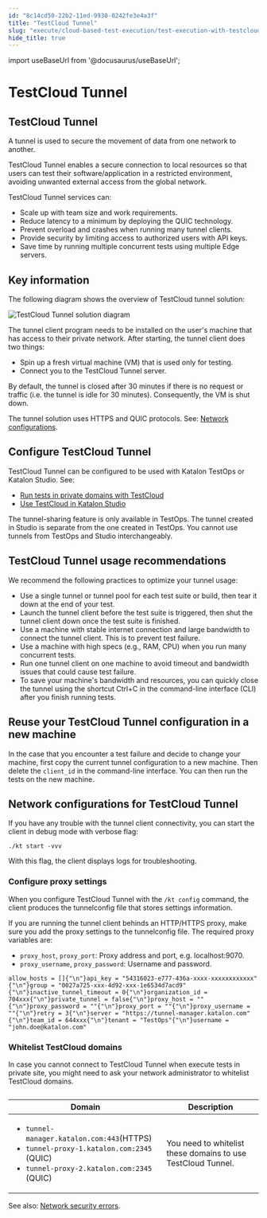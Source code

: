 ```yaml
---
id: "8c14cd50-22b2-11ed-9930-0242fe3e4a3f"
title: "TestCloud Tunnel"
slug: "execute/cloud-based-test-execution/test-execution-with-testcloud/testcloud-tunnel"
hide_title: true
---
```

import useBaseUrl from '@docusaurus/useBaseUrl';

    

# <a id="id_testcloud-tunnel" class="anchor_top_offset"/><a id="ariaid-title1" class="anchor_top_offset"/>TestCloud Tunnel

    
    
  

## <a id="id_1" class="anchor_top_offset"/>TestCloud Tunnel

<p xmlns="http://www.w3.org/1999/xhtml" className="p">A tunnel is used to secure the movement of data from one network to another.</p> 
<p xmlns="http://www.w3.org/1999/xhtml" className="p"><span className="ph uicontrol">TestCloud Tunnel</span> enables a secure connection to local resources so that users can test their software/application in a restricted environment, avoiding unwanted external access from the global network.</p> 
<p xmlns="http://www.w3.org/1999/xhtml" className="p">TestCloud Tunnel services can:</p> 
<ul xmlns="http://www.w3.org/1999/xhtml" className="ul"><li className="li">Scale up with team size and work requirements.</li><li className="li">Reduce latency to a minimum by deploying the QUIC technology.</li><li className="li">Prevent overload and crashes when running many tunnel clients.</li><li className="li">Provide security by limiting access to authorized users with API keys.</li><li className="li">Save time by running multiple concurrent tests using multiple Edge servers.</li></ul> 

## <a id="id_3" class="anchor_top_offset"/>Key information

<p xmlns="http://www.w3.org/1999/xhtml" className="p">The following diagram shows the overview of TestCloud tunnel solution: </p> 
<img xmlns="http://www.w3.org/1999/xhtml" className="image" src={useBaseUrl("/3c183940-0c0e-11ee-bd0e-0242c7a41fd4.jpg")} alt="TestCloud Tunnel solution diagram" /> 
<p xmlns="http://www.w3.org/1999/xhtml" className="p">The tunnel client program needs to be installed on the user's machine that has access to their private network. After starting, the tunnel client does two things:</p> 
<ul xmlns="http://www.w3.org/1999/xhtml" className="ul"><li className="li">Spin up a fresh virtual machine (VM) that is used only for testing.</li><li className="li">Connect you to the TestCloud Tunnel server.</li></ul> 
<p xmlns="http://www.w3.org/1999/xhtml" className="p">By default, the tunnel is closed after 30 minutes if there is no request or traffic (i.e. the tunnel is idle for 30 minutes). Consequently, the VM is shut down.</p> 
<p xmlns="http://www.w3.org/1999/xhtml" className="p">The tunnel solution uses HTTPS and QUIC protocols. See: <a className="xref" href="/docs/execute/cloud-based-test-execution/test-execution-with-testcloud/testcloud-tunnel#concept-1434__section-whitelist-testcloud-domains">Network configurations</a>.</p> 

## <a id="id_2" class="anchor_top_offset"/>Configure TestCloud Tunnel

<div xmlns="http://www.w3.org/1999/xhtml" className="p">TestCloud Tunnel can be configured to be used with Katalon TestOps or Katalon Studio. See: <ul className="ul"><li className="li"><a className="xref" href="/docs/execute/cloud-based-test-execution/test-execution-with-testcloud/run-tests-in-private-domains-with-testcloud">Run tests in private domains with TestCloud</a></li><li className="li"><a className="xref" href="/docs/execute/cloud-based-test-execution/test-execution-with-testcloud/use-testcloud-in-katalon-studio">Use TestCloud in Katalon Studio</a></li></ul> </div>
<p xmlns="http://www.w3.org/1999/xhtml" className="p">The tunnel-sharing feature is only available in TestOps. The tunnel created in Studio is separate from the one created in TestOps. You cannot use tunnels from TestOps and Studio interchangeably.</p> 

## <a id="id_4" class="anchor_top_offset"/>TestCloud Tunnel usage recommendations

<p xmlns="http://www.w3.org/1999/xhtml" className="p">We recommend the following practices to optimize your tunnel usage:</p> 
<ul xmlns="http://www.w3.org/1999/xhtml" className="ul"><li className="li"> Use a single tunnel or tunnel pool for each test suite or build, then tear it down at the end of your test.</li><li className="li">Launch the tunnel client before the test suite is triggered, then shut the tunnel client down once the test suite is finished. </li><li className="li"> Use a machine with stable internet connection and large bandwidth to connect the tunnel client. This is to prevent test failure. </li><li className="li"> Use a machine with high specs (e.g., RAM, CPU) when you run many concurrent tests. </li><li className="li"> Run one tunnel client on one machine to avoid timeout and bandwidth issues that could cause test failure. </li><li className="li"> To save your machine's bandwidth and resources, you can quickly close the tunnel using the shortcut Ctrl+C in the command-line interface (CLI) after you finish running tests. </li></ul> 
    

## <a id="id_5" class="anchor_top_offset"/>Reuse your TestCloud Tunnel configuration in a new machine

    
      
<p xmlns="http://www.w3.org/1999/xhtml" className="p">In the case that you encounter a test failure and decide to   change your machine, first copy the current tunnel configuration to   a new machine. Then delete the <code className="ph codeph">client_id</code> in the   command-line interface. You can then run the tests on the new   machine.</p> 
    
  

## <a id="concept-1434" class="anchor_top_offset"/>Network configurations for TestCloud Tunnel

<div xmlns="http://www.w3.org/1999/xhtml" className="p">If you have any trouble with the tunnel client connectivity, you can start the client in debug mode with verbose flag:<pre className="pre codeblock"><code>./kt start -vvv</code></pre></div>
<p xmlns="http://www.w3.org/1999/xhtml" className="p">With this flag, the client displays logs for troubleshooting.</p> 

### Configure proxy settings

<p xmlns="http://www.w3.org/1999/xhtml" className="p">When you configure TestCloud Tunnel with the <code className="ph codeph">/kt config</code> command, the client produces the <span className="ph">tunnelconfig</span> file that stores settings information.</p> 
<div xmlns="http://www.w3.org/1999/xhtml" className="p">If you are running the tunnel client behinds an HTTP/HTTPS proxy, make sure you add the proxy settings to the <span className="ph">tunnelconfig</span> file. The required proxy variables are:<ul className="ul"><li className="li"><code className="ph codeph">proxy_host</code>, <code className="ph codeph">proxy_port</code>: Proxy address and port, e.g. localhost:9070.</li><li className="li"><code className="ph codeph">proxy_username</code>, <code className="ph codeph">proxy_password</code>: Username and password.</li></ul></div>
<pre xmlns="http://www.w3.org/1999/xhtml" className="pre codeblock"><code>allow_hosts = []{"\n"}api_key = "54316023-e777-436a-xxxx-xxxxxxxxxxxx"{"\n"}group = "0027a725-xxx-4d92-xxx-1e6534d7acd9"{"\n"}inactive_tunnel_timeout = 0{"\n"}organization_id = 704xxx{"\n"}private_tunnel = false{"\n"}proxy_host = ""{"\n"}proxy_password = ""{"\n"}proxy_port = ""{"\n"}proxy_username = ""{"\n"}retry = 3{"\n"}server = "https://tunnel-manager.katalon.com"{"\n"}team_id = 644xxx{"\n"}tenant = "TestOps"{"\n"}username = "john.doe@katalon.com"</code></pre> 

### <a id="concept-1434__section-whitelist-testcloud-domains" class="anchor_top_offset"/>Whitelist TestCloud domains

<div xmlns="http://www.w3.org/1999/xhtml" className="p">In case you cannot connect to TestCloud Tunnel when execute tests in private site, you might need to ask your network administrator to whitelist TestCloud domains. <table className="table anchor_top_offset" id="concept-1434__894f6024-fef2-439f-a8bd-47aab76fe17c"><caption /><colgroup><col style={{width: '50%'}} /><col style={{width: '50%'}} /></colgroup><thead className="thead"><tr className><th className="entry anchor_top_offset" id="concept-1434__894f6024-fef2-439f-a8bd-47aab76fe17c__entry__1">Domain</th><th className="entry anchor_top_offset" id="concept-1434__894f6024-fef2-439f-a8bd-47aab76fe17c__entry__2">Description</th></tr></thead><tbody className="tbody"><tr className><td className="entry" headers="concept-1434__894f6024-fef2-439f-a8bd-47aab76fe17c__entry__1 concept-1434__894f6024-fef2-439f-a8bd-47aab76fe17c__entry__2 "><ul className="ul"><li className="li"><code className="ph codeph">tunnel-manager.katalon.com:443</code>(HTTPS)</li><li className="li"><code className="ph codeph">tunnel-proxy-1.katalon.com:2345</code> (QUIC)</li><li className="li"><code className="ph codeph">tunnel-proxy-2.katalon.com:2345</code> (QUIC)</li></ul></td><td className="entry" headers="concept-1434__894f6024-fef2-439f-a8bd-47aab76fe17c__entry__1 concept-1434__894f6024-fef2-439f-a8bd-47aab76fe17c__entry__2 ">You need to whitelist these domains to use TestCloud Tunnel.</td></tr></tbody></table>See also: <a className="xref" href="/docs/administer/troubleshooting/troubleshooting-activation-problem/network-security-errors">Network security errors</a>.</div>
